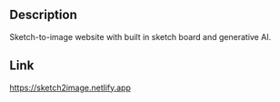 ## Description
Sketch-to-image website with built in sketch board and generative AI.

## Link
https://sketch2image.netlify.app
